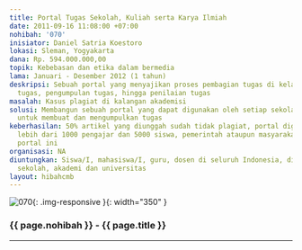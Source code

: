 ```yaml
---
title: Portal Tugas Sekolah, Kuliah serta Karya Ilmiah
date: 2011-09-16 11:08:00 +07:00
nohibah: '070'
inisiator: Daniel Satria Koestoro
lokasi: Sleman, Yogyakarta
dana: Rp. 594.000.000,00
topik: Kebebasan dan etika dalam bermedia
lama: Januari - Desember 2012 (1 tahun)
deskripsi: Sebuah portal yang menyajikan proses pembagian tugas di kelas, pengerjaan
  tugas, pengumpulan tugas, hingga penilaian tugas
masalah: Kasus plagiat di kalangan akademisi
solusi: Membangun sebuah portal yang dapat digunakan oleh setiap sekolah dan universitas
  untuk membuat dan mengumpulkan tugas
keberhasilan: 50% artikel yang diunggah sudah tidak plagiat, portal digunakan oleh
  lebih dari 1000 pengajar dan 5000 siswa, pemerintah ataupun masyarakat mau mendukung
  portal ini
organisasi: NA
diuntungkan: Siswa/I, mahasiswa/I, guru, dosen di seluruh Indonesia, dinas pendidikan,
  sekolah, akademi dan universitas
layout: hibahcmb
---
```


![070](/static/img/hibahcmb/070.png){: .img-responsive }{: width="350" }

### {{ page.nohibah }} - {{ page.title }}

---
